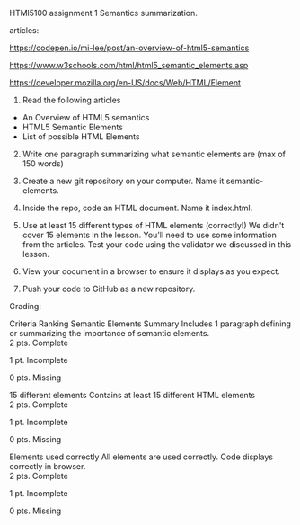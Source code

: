 HTMl5100 assignment 1 Semantics summarization.

articles:

https://codepen.io/mi-lee/post/an-overview-of-html5-semantics 

https://www.w3schools.com/html/html5_semantic_elements.asp 

https://developer.mozilla.org/en-US/docs/Web/HTML/Element

1. Read the following articles

* An Overview of HTML5 semantics
* HTML5 Semantic Elements
* List of possible HTML Elements

2. Write one paragraph summarizing what semantic elements are (max of 150 words)

3. Create a new git repository on your computer. Name it semantic-elements.

4. Inside the repo, code an HTML document. Name it index.html.

5. Use at least 15 different types of HTML elements (correctly!)  We didn't cover 15 elements in the lesson. You'll need to use some information from the articles. Test your code using the validator we discussed in this lesson.

6. View your document in a browser to ensure it displays as you expect.

7. Push your code to GitHub as a new repository.

Grading:

Criteria	Ranking
Semantic Elements Summary
Includes 1 paragraph defining or summarizing the importance of semantic elements.	
2 pts.
Complete

1 pt.
Incomplete

0 pts.
Missing

15 different elements
Contains at least 15 different HTML elements	
2 pts.
Complete

1 pt.
Incomplete

0 pts.
Missing

Elements used correctly
All elements are used correctly. Code displays correctly in browser.	
2 pts.
Complete

1 pt.
Incomplete

0 pts.
Missing